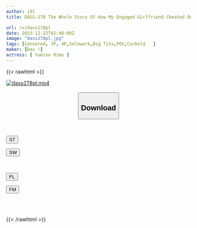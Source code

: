 ```yaml
---
author: j91
title: DASS-278 The Whole Story Of How My Engaged Girlfriend Cheated On Me With A Tipsy Lewd Beast. Big Breasts BBQNTR Rimu Yumino

url: /v/dass278pl
date: 2023-12-22T02:40:00Z
image: "dass278pl.jpg"
tags: [Censored, 3P, 4P,Solowork,Big Tits,POV,Cuckold	]
maker: [Das !]
actress: [ Yumino Rimu ]
---
```



{{< rawhtml >}}

<div class="video" data-videoid="vKZKVq2b6OC4ZVZ">
    <a href="javascript:;">
        <img src="/v/dass278pl/dass278pl.jpg" width="WIDTH" height="HEIGHT" alt="dass278pl.mp4" loading="lazy">
    </a>
</div>

<script type="text/javascript" src="https://j91.asia/asset/on-demand-st.js"></script>

<br>
  <link rel="stylesheet" href="https://j91.asia/asset/bs5.css">
  
  <center>
  <button class="btn btn-primary" type="button" data-bs-toggle="collapse" data-bs-target=".multi-collapse" aria-expanded="false" aria-controls="multiCollapseExample1 multiCollapseExample2"><h2>Download</h2></button></center>
</p>
<div class="row">
  <div class="col">
    <div class="collapse multi-collapse" id="multiCollapseExample1">
      <div class="card card-body">
	      	      <br>
<div class="buttons">  
<p><a href="https://streamtape.to/v/vKZKVq2b6OC4ZVZ" target="_blank"><button class="btn-hover color-3"><i class="fa fa-download"></i> ST</button></a></p>
<p><a href="https://flaswish.com/gny6fosdoz81" target="_blank"><button class="btn-hover color-2"><i class="fa fa-download"></i> SW</button></a></p></div>
    </div>
  </div>
</div>
  <div class="col">
    <div class="collapse multi-collapse" id="multiCollapseExample2">
      <div class="card card-body">
	      <br>
<div class="buttons">
<p><a href="javascript:;" target="_blank"><button class="btn-hover color-9"><i class="fa fa-download"></i> FL</button></a></p>
<p><a href="javascript:;" target="_blank"><button class="btn-hover color-8"><i class="fa fa-download"></i> FM</button></a></p></div>
<br><br>
      </div>
    </div>
  </div>
</div>

{{< /rawhtml >}}